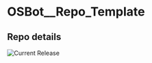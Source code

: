 # OSBot__Repo_Template

## Repo details

![Current Release](https://img.shields.io/badge/release-v0.15.1-blue)
